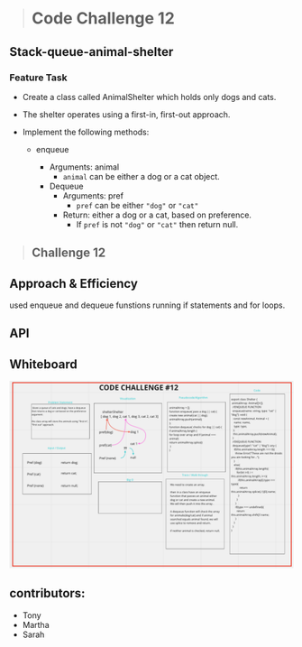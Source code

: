 > # Code Challenge 12

## Stack-queue-animal-shelter

### Feature Task

+ Create a class called AnimalShelter which holds only dogs and cats.
+ The shelter operates using a first-in, first-out approach.
+ Implement the following methods:

  + enqueue

    + Arguments: animal
      + `animal` can be either a dog or a cat object.
    + Dequeue
      + Arguments: pref
        + `pref` can be either `"dog"` or `"cat"`
      + Return: either a dog or a cat, based on preference.
        + If `pref` is not `"dog"` or `"cat"` then return null.

> ## Challenge 12

## Approach & Efficiency
used enqueue and dequeue funstions running if statements and for loops.

## API

## Whiteboard

![Whiteboard](/whiteboard-challenge12.png)

## contributors:

- Tony
- Martha
- Sarah
